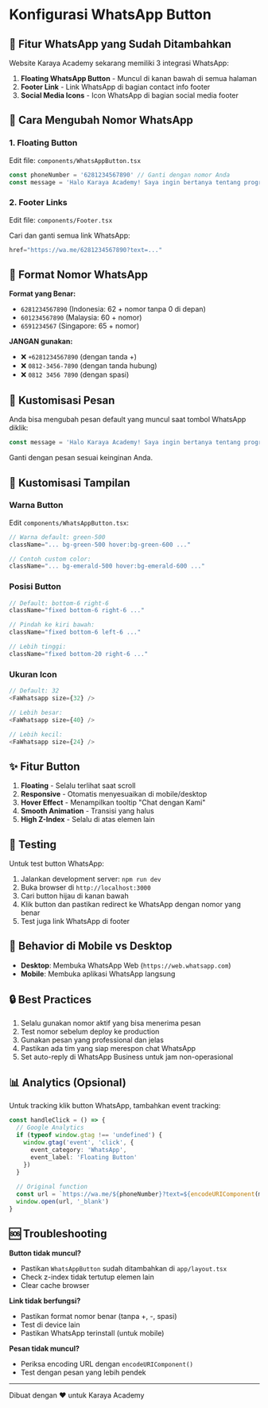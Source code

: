 # Konfigurasi WhatsApp Button

## 📱 Fitur WhatsApp yang Sudah Ditambahkan

Website Karaya Academy sekarang memiliki 3 integrasi WhatsApp:

1. **Floating WhatsApp Button** - Muncul di kanan bawah di semua halaman
2. **Footer Link** - Link WhatsApp di bagian contact info footer
3. **Social Media Icons** - Icon WhatsApp di bagian social media footer

## 🔧 Cara Mengubah Nomor WhatsApp

### 1. Floating Button

Edit file: `components/WhatsAppButton.tsx`

```typescript
const phoneNumber = '6281234567890' // Ganti dengan nomor Anda
const message = 'Halo Karaya Academy! Saya ingin bertanya tentang program pembelajaran.'
```

### 2. Footer Links

Edit file: `components/Footer.tsx`

Cari dan ganti semua link WhatsApp:

```typescript
href="https://wa.me/6281234567890?text=..."
```

## 📝 Format Nomor WhatsApp

**Format yang Benar:**
- `6281234567890` (Indonesia: 62 + nomor tanpa 0 di depan)
- `601234567890` (Malaysia: 60 + nomor)
- `6591234567` (Singapore: 65 + nomor)

**JANGAN gunakan:**
- ❌ `+6281234567890` (dengan tanda +)
- ❌ `0812-3456-7890` (dengan tanda hubung)
- ❌ `0812 3456 7890` (dengan spasi)

## 🎨 Kustomisasi Pesan

Anda bisa mengubah pesan default yang muncul saat tombol WhatsApp diklik:

```typescript
const message = 'Halo Karaya Academy! Saya ingin bertanya tentang program pembelajaran.'
```

Ganti dengan pesan sesuai keinginan Anda.

## 🎨 Kustomisasi Tampilan

### Warna Button

Edit `components/WhatsAppButton.tsx`:

```typescript
// Warna default: green-500
className="... bg-green-500 hover:bg-green-600 ..."

// Contoh custom color:
className="... bg-emerald-500 hover:bg-emerald-600 ..."
```

### Posisi Button

```typescript
// Default: bottom-6 right-6
className="fixed bottom-6 right-6 ..."

// Pindah ke kiri bawah:
className="fixed bottom-6 left-6 ..."

// Lebih tinggi:
className="fixed bottom-20 right-6 ..."
```

### Ukuran Icon

```typescript
// Default: 32
<FaWhatsapp size={32} />

// Lebih besar:
<FaWhatsapp size={40} />

// Lebih kecil:
<FaWhatsapp size={24} />
```

## ✨ Fitur Button

1. **Floating** - Selalu terlihat saat scroll
2. **Responsive** - Otomatis menyesuaikan di mobile/desktop
3. **Hover Effect** - Menampilkan tooltip "Chat dengan Kami"
4. **Smooth Animation** - Transisi yang halus
5. **High Z-Index** - Selalu di atas elemen lain

## 🧪 Testing

Untuk test button WhatsApp:

1. Jalankan development server: `npm run dev`
2. Buka browser di `http://localhost:3000`
3. Cari button hijau di kanan bawah
4. Klik button dan pastikan redirect ke WhatsApp dengan nomor yang benar
5. Test juga link WhatsApp di footer

## 📱 Behavior di Mobile vs Desktop

- **Desktop**: Membuka WhatsApp Web (`https://web.whatsapp.com`)
- **Mobile**: Membuka aplikasi WhatsApp langsung

## 🔒 Best Practices

1. Selalu gunakan nomor aktif yang bisa menerima pesan
2. Test nomor sebelum deploy ke production
3. Gunakan pesan yang professional dan jelas
4. Pastikan ada tim yang siap merespon chat WhatsApp
5. Set auto-reply di WhatsApp Business untuk jam non-operasional

## 📊 Analytics (Opsional)

Untuk tracking klik button WhatsApp, tambahkan event tracking:

```typescript
const handleClick = () => {
  // Google Analytics
  if (typeof window.gtag !== 'undefined') {
    window.gtag('event', 'click', {
      event_category: 'WhatsApp',
      event_label: 'Floating Button'
    })
  }
  
  // Original function
  const url = `https://wa.me/${phoneNumber}?text=${encodeURIComponent(message)}`
  window.open(url, '_blank')
}
```

## 🆘 Troubleshooting

**Button tidak muncul?**
- Pastikan `WhatsAppButton` sudah ditambahkan di `app/layout.tsx`
- Check z-index tidak tertutup elemen lain
- Clear cache browser

**Link tidak berfungsi?**
- Pastikan format nomor benar (tanpa +, -, spasi)
- Test di device lain
- Pastikan WhatsApp terinstall (untuk mobile)

**Pesan tidak muncul?**
- Periksa encoding URL dengan `encodeURIComponent()`
- Test dengan pesan yang lebih pendek

---

Dibuat dengan ❤️ untuk Karaya Academy


